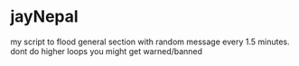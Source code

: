 # jayNepal 
my script to flood general section with random message every 1.5 minutes. dont do higher loops you might get warned/banned
